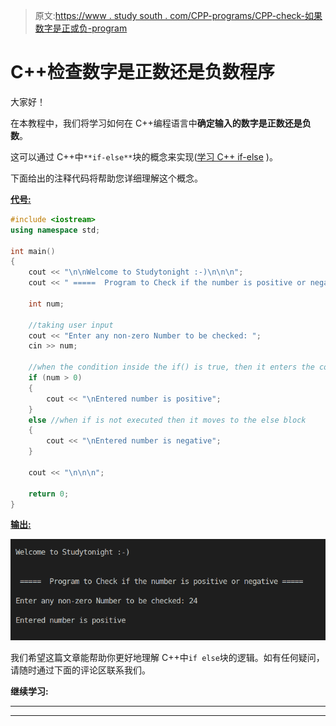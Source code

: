 > 原文:[https://www . study south . com/CPP-programs/CPP-check-如果数字是正或负-program](https://www.studytonight.com/cpp-programs/cpp-check-if-the-number-is-positive-or-negative-program)

# C++检查数字是正数还是负数程序

大家好！

在本教程中，我们将学习如何在 C++编程语言中**确定输入的数字是正数还是负数**。

这可以通过 C++中`**if-else**`块的概念来实现([学习 C++ if-else](https://www.studytonight.com/cpp/decision-making-in-cpp) )。

下面给出的注释代码将帮助您详细理解这个概念。

<u>**代号:**</u>

```cpp
#include <iostream>
using namespace std;

int main()
{
    cout << "\n\nWelcome to Studytonight :-)\n\n\n";
    cout << " =====  Program to Check if the number is positive or negative ===== \n\n";

    int num;

    //taking user input
    cout << "Enter any non-zero Number to be checked: ";
    cin >> num;

    //when the condition inside the if() is true, then it enters the code block
    if (num > 0)
    {
        cout << "\nEntered number is positive";
    }
    else //when if is not executed then it moves to the else block
    {
        cout << "\nEntered number is negative";
    }

    cout << "\n\n\n";

    return 0;
}
```

<u>**输出:**</u>

![C++ positive or negative](img/7d3b1b33637c4d0f1035daa3a522ee55.png)

我们希望这篇文章能帮助你更好地理解 C++中`if else`块的逻辑。如有任何疑问，请随时通过下面的评论区联系我们。

**继续学习:**

* * *

* * *